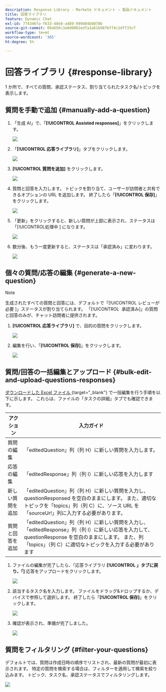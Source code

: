 ```yaml
---
description: Response Library - Marketo ドキュメント – 製品ドキュメント
title: 回答ライブラリ
feature: Dynamic Chat
exl-id: 774346fa-f633-48e8-a489-999404b6070b
source-git-commit: 09a656c3a0d0002edfa1a61b987bff4c1dff33cf
workflow-type: tm+mt
source-wordcount: '365'
ht-degree: 5%

---
```


# 回答ライブラリ {#response-library}

1 か所で、すべての質問、承認ステータス、割り当てられたタスク名/トピックを表示します。

## 質問を手動で追加 {#manually-add-a-question}

1. 「生成 AI」で、「**[!UICONTROL Assisted responses]**」をクリックします。

   ![](assets/response-library-1.png)

1. 「**[!UICONTROL 応答ライブラリ]**」タブをクリックします。

   ![](assets/response-library-2.png)

1. **[!UICONTROL 質問を追加]** をクリックします。

   ![](assets/response-library-3.png)

1. 質問と回答を入力します。 トピックを割り当て、ユーザーが訪問者と共有できるオプションの URL を追加します。 終了したら「**[!UICONTROL 保存]**」をクリックします。

   ![](assets/response-library-4.png)

1. 「更新」をクリックすると、新しい質問が上部に表示され、ステータスは「[!UICONTROL &#x200B; 処理中 &#x200B;] になります。

   ![](assets/response-library-5.png)

1. 数分後、もう一度更新すると、ステータスは「承認済み」に変わります。

   ![](assets/response-library-6.png)

## 個々の質問/応答の編集 {#generate-a-new-question}

>[!NOTE]
>
>生成されたすべての質問と回答には、デフォルトで「[!UICONTROL &#x200B; レビューが必要 &#x200B;]」ステータスが割り当てられます。 「[!UICONTROL &#x200B; 承認済み &#x200B;]」の質問と回答のみが、チャット訪問者に提供されます。

1. **[!UICONTROL 応答ライブラリ]** で、目的の質問をクリックします。

   ![](assets/response-library-7.png)

1. 編集を行い、「**[!UICONTROL 保存]**」をクリックします。

   ![](assets/response-library-8.png)

## 質問/回答の一括編集とアップロード {#bulk-edit-and-upload-questions-responses}

[&#x200B; ダウンロードした Excel ファイル &#x200B;](/help/marketo/product-docs/demand-generation/dynamic-chat/generative-ai/question-generation.md#download-questions-and-responses){target="_blank"} で一括編集を行う手順を以下に示します。 これらは、ファイルの「タスクの詳細」タブでも確認できます。

<table>
<thead>
  <tr>
    <th>アクション</th>
    <th>入力ガイド</th>
  </tr>
</thead>
<tbody>
  <tr>
    <td>質問の編集</td>
    <td>「editedQuestion」列（列 H）に新しい質問を入力します。</td>
  </tr>
  <tr>
    <td>応答の編集</td>
    <td>「editedResponse」列（列 I）に新しい応答を入力します</td>
  </tr>
  <tr>
    <td>新しい質問を追加</td>
    <td>「editedQuestion」列（列 H）に新しい質問を入力し、questionResponsed を空白のままにします。 また、適切なトピックを「topics」列（列 C）に、ソース URL を「sourceUr!」列に入力する必要があります。</td>
  </tr>
  <tr>
    <td>質問と回答を追加</td>
    <td>「editedQuestion」列（列 H）に新しい質問を入力し、「editedResponse」列（列 I）に新しい応答を入力して、questionResponse を空白のままにします。 また、列「topics」（列 C）に適切なトピックを入力する必要があります</td>
  </tr>
</tbody>
</table>

1. ファイルの編集が完了したら、「応答ライブラリ **[!UICONTROL 」タブに戻り、「]** 応答をアップロード **&#x200B;**&#x200B;をクリックします。

   ![](assets/response-library-9.png)

1. 該当するタスク名を入力します。 ファイルをドラッグ&amp;ドロップするか、デバイスで参照して選択します。 終了したら「**[!UICONTROL 保存]**」をクリックします。

   ![](assets/response-library-10.png)

1. 確認が表示され、準備が完了しました。

   ![](assets/response-library-11.png)

## 質問をフィルタリング {#filter-your-questions}

デフォルトでは、質問は作成日時の順序でリストされ、最新の質問が最初に表示されます。 特定の質問を検索する場合は、フィルターを適用して検索を絞り込みます。 トピック、タスク名、承認ステータスでフィルタリングします。

![](assets/response-library-12.png)
